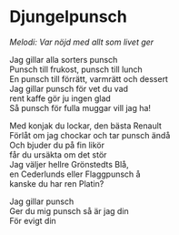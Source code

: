 # Djungelpunsch

_Melodi: Var nöjd med allt som livet ger_

Jag gillar alla sorters punsch  
Punsch till frukost, punsch till lunch  
En punsch till förrätt, varmrätt och dessert  
Jag gillar punsch för vet du vad  
rent kaffe gör ju ingen glad  
Så punsch för fulla muggar vill jag ha!

Med konjak du lockar, den bästa Renault  
Förlåt om jag chockar och tar punsch ändå  
Och bjuder du på fin likör  
får du ursäkta om det stör  
Jag väljer hellre Grönstedts Blå,  
en Cederlunds eller Flaggpunsch å  
kanske du har ren Platin?

Jag gillar punsch  
Ger du mig punsch så är jag din  
För evigt din
